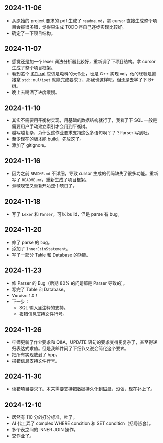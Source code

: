 ## 2024-11-06

- 从原始的 project 要求的 pdf 生成了 `readme.md`，拿 cursor 直接生成整个项目会报很多错，觉得只生成 TODO 再自己逐步实现比较好。
- 确定了一下项目结构。

## 2024-11-07

- 感觉还是加一个 lexer 词法分析器比较好，重新调了下项目结构。拿 cursor 生成了整个项目框架。
- 看到这个 [iSTLsql](https://github.com/LRL52/iSTLsql) 应该是电科的大作业，也是 C++ 实现 sql，他的经验是直接拿 `std::multiset` 就能完成要求了，那我也这样吧。但还是去学了下 B+ 树。
- 晚上去喝酒了进度缓慢。

## 2024-11-10

- 其实不需要用平衡树实现，用基础的数据结构就行了，我看了下 SQL 一般是需要用户手动建立索引才会用到平衡树。
- 越写越复杂，为什么这作业要求支持这么多语句啊？？？Parser 写到吐。
- 至少现在的版本能 build，先放这了。
- 添加了 gitignore。

## 2024-11-16

- 因为之前 `README.md` 不详细，导致 cursor 生成的代码缺失了很多功能。重新写了 `README.md`，重新生成了项目框架。
- 煮啵现在又重新开始整个项目了。

## 2024-11-18

- 写了 `Lexer` 和 `Parser`，可以 build，但是 parse 有 bug。

## 2024-11-20

- 修了 parse 的 bug。
- 添加了 `InnerJoinStatement`。
- 写了一部分 Table 和 Database 的功能。

## 2024-11-23

- 修 Parser 的 Bug（后期 80% 的问题都是 Parser 导致的）。
- 写完了 Table 和 Database。
- Version 1.0！
- 下一步：
  - SQL 输入里注释的支持。
  - 报错信息支持文件行号。

## 2024-11-26

- 牢师更新了作业要求和 Q&A，UPDATE 语句的要求变得更复杂了，甚至得递归表达式求值。但是我邮件问了下细节又说会简化这个要求。
- 把所有实现放到了 hpp。
- 报错信息支持文件行号。

## 2024-11-30

- 读错项目要求了。本来需要支持把数据持久化到磁盘，没做，现在补上了。

## 2024-12-10

- 居然有 110 分的打分标准，吐了。
- AI 代工弄了 complex WHERE condition 和 SET condition（括号嵌套）。
- 多个表之间的 INNER JOIN 操作。
- 交作业了。